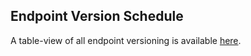 
## Endpoint Version Schedule



A table-view of all endpoint versioning is available <a href='includes/endpoint-version-schedule/#endpoint-version-schedule'>here</a>.
